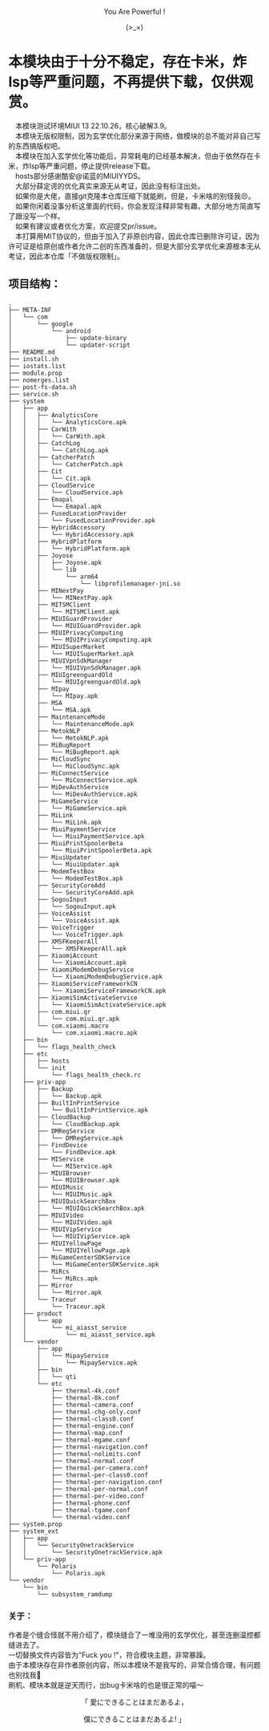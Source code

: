 <p align="center">You Are Powerful !</p>        
<p align="center">(>_×)</p> 

# 本模块由于十分不稳定，存在卡米，炸lsp等严重问题，不再提供下载，仅供观赏。            
&emsp;本模块测试环境MIUI 13 22.10.26，核心破解3.9。            
&emsp;本模块无版权限制，因为玄学优化部分来源于网络，做模块的总不能对非自己写的东西搞版权吧。             
&emsp;本模块在加入玄学优化等功能后，异常耗电的已经基本解决，但由于依然存在卡米，炸lsp等严重问题，停止提供release下载。        
&emsp;hosts部分感谢酷安@诺蓝的MIUIYYDS。           
&emsp;大部分薛定谔的优化真实来源无从考证，因此没有标注出处。          
&emsp;如果你是大佬，直接git克隆本仓库压缩下就能刷，但是，卡米啥的别怪我😣。           
&emsp;如果你闲着没事分析这里面的代码，你会发现注释非常有趣，大部分地方简直写了跟没写一个样。         
&emsp;如果有建议或者优化方案，欢迎提交pr/issue。              
&emsp;本打算用MIT协议的，但由于加入了非原创内容，因此仓库已删除许可证，因为许可证是给原创或作者允许二创的东西准备的，但是大部分玄学优化来源根本无从考证，因此本仓库「不做版权限制」。            
## 项目结构：        
```tree
.
├── META-INF
│   └── com
│       └── google
│           └── android
│               ├── update-binary
│               └── updater-script
├── README.md
├── install.sh
├── iostats.list
├── module.prop
├── nomerges.list
├── post-fs-data.sh
├── service.sh
├── system
│   ├── app
│   │   ├── AnalyticsCore
│   │   │   └── AnalyticsCore.apk
│   │   ├── CarWith
│   │   │   └── CarWith.apk
│   │   ├── CatchLog
│   │   │   └── CatchLog.apk
│   │   ├── CatcherPatch
│   │   │   └── CatcherPatch.apk
│   │   ├── Cit
│   │   │   └── Cit.apk
│   │   ├── CloudService
│   │   │   └── CloudService.apk
│   │   ├── Emapal
│   │   │   └── Emapal.apk
│   │   ├── FusedLocationProvider
│   │   │   └── FusedLocationProvider.apk
│   │   ├── HybridAccessory
│   │   │   └── HybridAccessory.apk
│   │   ├── HybridPlatform
│   │   │   └── HybridPlatform.apk
│   │   ├── Joyose
│   │   │   ├── Joyose.apk
│   │   │   └── lib
│   │   │       └── arm64
│   │   │           └── libprofilemanager-jni.so
│   │   ├── MINextPay
│   │   │   └── MINextPay.apk
│   │   ├── MITSMClient
│   │   │   └── MITSMClient.apk
│   │   ├── MIUIGuardProvider
│   │   │   └── MIUIGuardProvider.apk
│   │   ├── MIUIPrivacyComputing
│   │   │   └── MIUIPrivacyComputing.apk
│   │   ├── MIUISuperMarket
│   │   │   └── MIUISuperMarket.apk
│   │   ├── MIUIVpnSdkManager
│   │   │   └── MIUIVpnSdkManager.apk
│   │   ├── MIUIgreenguardOld
│   │   │   └── MIUIgreenguardOld.apk
│   │   ├── MIpay
│   │   │   └── MIpay.apk
│   │   ├── MSA
│   │   │   └── MSA.apk
│   │   ├── MaintenanceMode
│   │   │   └── MaintenanceMode.apk
│   │   ├── MetokNLP
│   │   │   └── MetokNLP.apk
│   │   ├── MiBugReport
│   │   │   └── MiBugReport.apk
│   │   ├── MiCloudSync
│   │   │   └── MiCloudSync.apk
│   │   ├── MiConnectService
│   │   │   └── MiConnectService.apk
│   │   ├── MiDevAuthService
│   │   │   └── MiDevAuthService.apk
│   │   ├── MiGameService
│   │   │   └── MiGameService.apk
│   │   ├── MiLink
│   │   │   └── MiLink.apk
│   │   ├── MiuiPaymentService
│   │   │   └── MiuiPaymentService.apk
│   │   ├── MiuiPrintSpoolerBeta
│   │   │   └── MiuiPrintSpoolerBeta.apk
│   │   ├── MiuiUpdater
│   │   │   └── MiuiUpdater.apk
│   │   ├── ModemTestBox
│   │   │   └── ModemTestBox.apk
│   │   ├── SecurityCoreAdd
│   │   │   └── SecurityCoreAdd.apk
│   │   ├── SogouInput
│   │   │   └── SogouInput.apk
│   │   ├── VoiceAssist
│   │   │   └── VoiceAssist.apk
│   │   ├── VoiceTrigger
│   │   │   └── VoiceTrigger.apk
│   │   ├── XMSFKeeperAll
│   │   │   └── XMSFKeeperAll.apk
│   │   ├── XiaomiAccount
│   │   │   └── XiaomiAccount.apk
│   │   ├── XiaomiModemDebugService
│   │   │   └── XiaomiModemDebugService.apk
│   │   ├── XiaomiServiceFrameworkCN
│   │   │   └── XiaomiServiceFrameworkCN.apk
│   │   ├── XiaomiSimActivateService
│   │   │   └── XiaomiSimActivateService.apk
│   │   ├── com.miui.qr
│   │   │   └── com.miui.qr.apk
│   │   └── com.xiaomi.macro
│   │       └── com.xiaomi.macro.apk
│   ├── bin
│   │   └── flags_health_check
│   ├── etc
│   │   ├── hosts
│   │   └── init
│   │       └── flags_health_check.rc
│   ├── priv-app
│   │   ├── Backup
│   │   │   └── Backup.apk
│   │   ├── BuiltInPrintService
│   │   │   └── BuiltInPrintService.apk
│   │   ├── CloudBackup
│   │   │   └── CloudBackup.apk
│   │   ├── DMRegService
│   │   │   └── DMRegService.apk
│   │   ├── FindDevice
│   │   │   └── FindDevice.apk
│   │   ├── MIService
│   │   │   └── MIService.apk
│   │   ├── MIUIBrowser
│   │   │   └── MIUIBrowser.apk
│   │   ├── MIUIMusic
│   │   │   └── MIUIMusic.apk
│   │   ├── MIUIQuickSearchBox
│   │   │   └── MIUIQuickSearchBox.apk
│   │   ├── MIUIVideo
│   │   │   └── MIUIVideo.apk
│   │   ├── MIUIVipService
│   │   │   └── MIUIVipService.apk
│   │   ├── MIUIYellowPage
│   │   │   └── MIUIYellowPage.apk
│   │   ├── MiGameCenterSDKService
│   │   │   └── MiGameCenterSDKService.apk
│   │   ├── MiRcs
│   │   │   └── MiRcs.apk
│   │   ├── Mirror
│   │   │   └── Mirror.apk
│   │   └── Traceur
│   │       └── Traceur.apk
│   ├── product
│   │   └── app
│   │       └── mi_aiasst_service
│   │           └── mi_aiasst_service.apk
│   └── vendor
│       ├── app
│       │   └── MipayService
│       │       └── MipayService.apk
│       ├── bin
│       │   └── qti
│       └── etc
│           ├── thermal-4k.conf
│           ├── thermal-8k.conf
│           ├── thermal-camera.conf
│           ├── thermal-chg-only.conf
│           ├── thermal-class0.conf
│           ├── thermal-engine.conf
│           ├── thermal-map.conf
│           ├── thermal-mgame.conf
│           ├── thermal-navigation.conf
│           ├── thermal-nolimits.conf
│           ├── thermal-normal.conf
│           ├── thermal-per-camera.conf
│           ├── thermal-per-class0.conf
│           ├── thermal-per-navigation.conf
│           ├── thermal-per-normal.conf
│           ├── thermal-per-video.conf
│           ├── thermal-phone.conf
│           ├── thermal-tgame.conf
│           └── thermal-video.conf
├── system.prop
├── system_ext
│   ├── app
│   │   └── SecurityOnetrackService
│   │       └── SecurityOnetrackService.apk
│   └── priv-app
│       └── Polaris
│           └── Polaris.apk
└── vendor
    └── bin
        └── subsystem_ramdump
```
### 关于：         
作者是个缝合怪就不用介绍了，模块缝合了一堆没用的玄学优化，甚至连删温控都缝进去了。         
一切替换文件内容皆为"Fuck you !"，符合模块主题，非常暴躁。        
由于本模块存在非作者原创内容，所以本模块不是我写的，非常合情合理，有问题也别找我👻             
刷机、模块本就是逆天而行，出bug卡米啥的也是很正常的喵～         

<p align="center">「  愛にできることはまだあるよ，</p>              
<p align="center">    僕にできることはまだあるよ! 」</p>        

